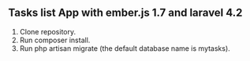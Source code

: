 ## Tasks list App with ember.js 1.7 and laravel 4.2

1) Clone repository.
2) Run composer install.
3) Run php artisan migrate (the default database name is mytasks).
